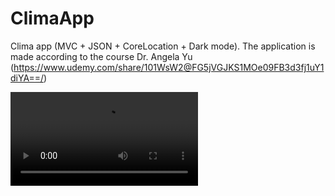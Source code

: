 # ClimaApp
Clima app (MVC + JSON + CoreLocation + Dark mode). The application is made according to the course Dr. Angela Yu (https://www.udemy.com/share/101WsW2@FG5jVGJKS1MOe09FB3d3fj1uY1diYA==/)

![Demo](https://user-images.githubusercontent.com/72257791/129544188-41452c1a-a1a7-489a-ad34-84caf55ca76a.mp4)
